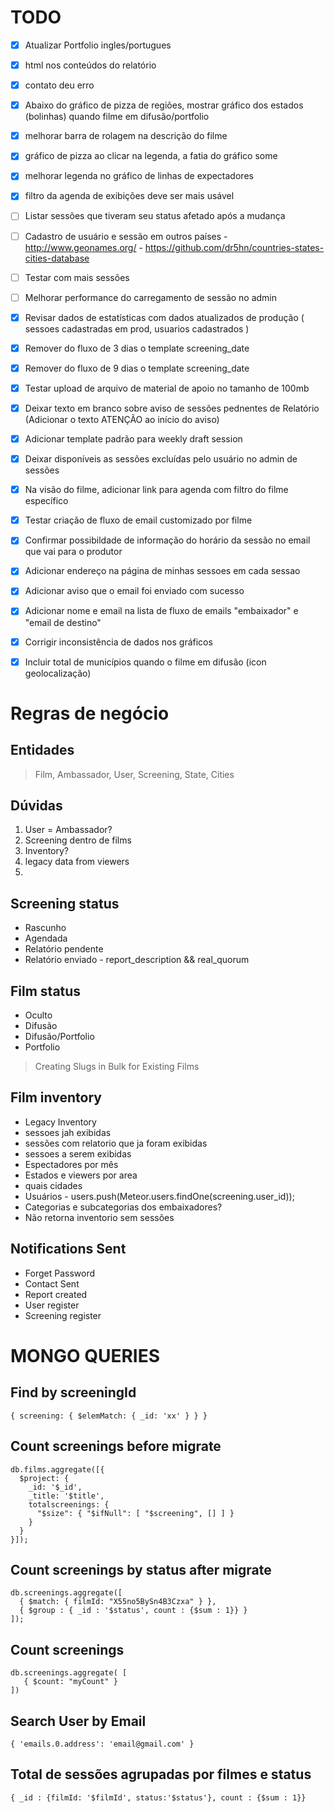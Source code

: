 # TODO

- [x] Atualizar Portfolio ingles/portugues
- [x] html nos conteúdos do relatório
- [x] contato deu erro
- [x] Abaixo do gráfico de pizza de regiões, mostrar gráfico dos estados (bolinhas) quando filme em difusão/portfolio
- [x] melhorar barra de rolagem na descrição do filme
- [x] gráfico de pizza ao clicar na legenda, a fatia do gráfico some
- [x] melhorar legenda no gráfico de linhas de expectadores
- [x] filtro da agenda de exibições deve ser mais usável

- [ ] Listar sessões que tiveram seu status afetado após a mudança

- [ ] Cadastro de usuário e sessão em outros países - http://www.geonames.org/ - https://github.com/dr5hn/countries-states-cities-database
- [ ] Testar com mais sessões
- [ ] Melhorar performance do carregamento de sessão no admin

- [x] Revisar dados de estatísticas com dados atualizados de produção ( sessoes cadastradas em prod, usuarios cadastrados )
- [x] Remover do fluxo de 3 dias o template screening_date
- [x] Remover do fluxo de 9 dias o template screening_date
- [x] Testar upload de arquivo de material de apoio no tamanho de 100mb
- [x] Deixar texto em branco sobre aviso de sessões pednentes de Relatório (Adicionar o texto ATENÇÃO ao início do aviso)
- [x] Adicionar template padrão para weekly draft session
- [x] Deixar disponíveis as sessões excluídas pelo usuário no admin de sessões
- [x] Na visão do filme, adicionar link para agenda com filtro do filme específico
- [x] Testar criação de fluxo de email customizado por filme
- [x] Confirmar possibildade de informação do horário da sessão no email que vai para o produtor
- [x] Adicionar endereço na página de minhas sessoes em cada sessao
- [x] Adicionar aviso que o email foi enviado com sucesso
- [x] Adicionar nome e email na lista de fluxo de emails "embaixador" e "email de destino"
- [x] Corrigir inconsistência de dados nos gráficos
- [x] Incluir total de municípios quando o filme em difusão (icon geolocalização)

# Regras de negócio

## Entidades

> Film, Ambassador, User, Screening, State, Cities

## Dúvidas

1. User = Ambassador?
2. Screening dentro de films
3. Inventory?
4. legacy data from viewers
5.

## Screening status

* Rascunho
* Agendada
* Relatório pendente
* Relatório enviado - report_description && real_quorum

## Film status

* Oculto
* Difusão
* Difusão/Portfolio
* Portfolio

> Creating Slugs in Bulk for Existing Films

## Film inventory

* Legacy Inventory
* sessoes jah exibidas
* sessões com relatorio que ja foram exibidas
* sessoes a serem exibidas
* Espectadores por mês
* Estados e viewers por area
* quais cidades
* Usuários -         users.push(Meteor.users.findOne(screening.user_id));
* Categorias e subcategorias dos embaixadores?
* Não retorna inventorio sem sessões


## Notifications Sent

* Forget Password
* Contact Sent
* Report created
* User register
* Screening register

# MONGO QUERIES

## Find by screeningId

```
{ screening: { $elemMatch: { _id: 'xx' } } }
```

## Count screenings before migrate

```
db.films.aggregate([{
  $project: {
    _id: '$_id',
    _title: '$title',
    totalscreenings: {
      "$size": { "$ifNull": [ "$screening", [] ] }
    }
  }
}]);
```

## Count screenings by status after migrate

```
db.screenings.aggregate([
  { $match: { filmId: "X55no5BySn4B3Czxa" } },
  { $group : { _id : '$status', count : {$sum : 1}} }
]);
```

## Count screenings

```
db.screenings.aggregate( [
   { $count: "myCount" }
])
```

## Search User by Email


```
{ 'emails.0.address': 'email@gmail.com' }
```


## Total de sessões agrupadas por filmes e status


```
{ _id : {filmId: '$filmId', status:'$status'}, count : {$sum : 1}}
```